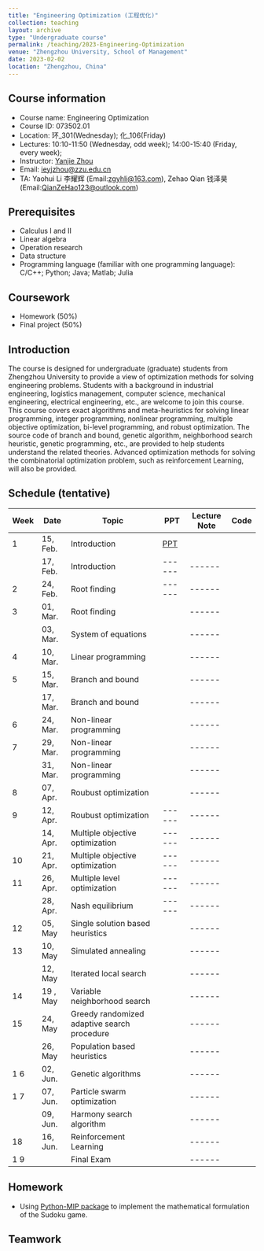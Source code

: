 ```yaml
---
title: "Engineering Optimization (工程优化)"
collection: teaching
layout: archive
type: "Undergraduate course"
permalink: /teaching/2023-Engineering-Optimization
venue: "Zhengzhou University, School of Management"
date: 2023-02-02
location: "Zhengzhou, China"
---
```


## Course information
- Course name: Engineering Optimization
- Course ID: 073502.01
- Location: 环\_301(Wednesday); 化\_106(Friday)
- Lectures:  10:10-11:50 (Wednesday, odd week); 14:00-15:40 (Friday, every week);
- Instructor: [Yanjie Zhou](https://ieyjzhou.github.io/) 
- Email: [ieyjzhou@zzu.edu.cn](ieyjzhou@zzu.edu.cn)
- TA: Yaohui Li 李耀辉 (Email:[zgyhli@163.com](zgyhli@163.com)), Zehao Qian 钱泽昊  (Email:[QianZeHao123@outlook.com]( QianZeHao123@outlook.com))

## Prerequisites
- Calculus I and II
- Linear algebra
- Operation research
- Data structure
- Programming language (familiar with one programming language): C/C++; Python; Java; Matlab; Julia

## Coursework
- Homework (50%)
- Final project (50%)

## Introduction

The course is designed for undergraduate (graduate) students from Zhengzhou University to provide a view of optimization methods for solving engineering problems. Students with a background in industrial engineering, logistics management, computer science, mechanical engineering, electrical engineering, etc., are welcome to join this course. This course covers exact algorithms and meta-heuristics for solving linear programming, integer programming, nonlinear programming, multiple objective optimization, bi-level programming, and robust optimization. The source code of branch and bound, genetic algorithm, neighborhood search heuristic, genetic programming, etc., are provided to help students understand the related theories. Advanced optimization methods for solving the combinatorial optimization problem, such as reinforcement Learning, will also be provided.



    
## Schedule (tentative)

|Week| Date | Topic| PPT 	 | Lecture Note |Code| 
| ------ | ------ |-----| ------ | ------ | ------ |
| 1 |  15, Feb. | Introduction| [PPT]()|   |  |
|   |  17, Feb. | Introduction| ------ | ------ |  |
| 2 |  24, Feb. |  Root finding| ------ | ------ |  |
| 3|   01, Mar.| Root finding| | ------ |  |
|   |  03, Mar. | System of equations || ------ |  |
| 4 |  10, Mar.|   Linear programming |  | ------ |  |
| 5|  15, Mar.|  Branch and bound|  | ------ |  |
|   | 17,  Mar. | Branch and bound|  | ------ |  |
| 6|   24, Mar.|  Non-linear programming | | ------ |  |
| 7|  29, Mar.| Non-linear programming |  | ------ |  |
|   | 31, Mar. |  Non-linear programming | | ------ |  |
| 8 | 07, Apr.  |  Roubust optimization|  | ------ |  |
| 9|  12, Apr. |  Roubust optimization| ------ | ------ |  |
|   | 14, Apr.  |  Multiple objective optimization| ------ | ------ |  |
| 10 |21, Apr. |  Multiple objective optimization| ------ | ------ |  |
| 11| 26, Apr. |  Multiple level optimization | ------ | ------ |  |
|   | 28, Apr.|  Nash equilibrium| ------ | ------ |  |
| 12 | 05, May  |   Single solution based heuristics|  | ------ |  |
| 13|  10, May |  Simulated annealing| | ------ |  |
|   |  12, May  |   Iterated local search| | ------ |  |
| 14 | 19 , May |    Variable neighborhood search | | ------ |  |
| 15|  24, May |    Greedy randomized adaptive search procedure | | ------ |  |
|   |  26, May  |    Population based heuristics | | ------ |  |
|1 6|  02, Jun. |    Genetic algorithms| | ------ |  |
|1 7|  07, Jun.|    Particle swarm optimization|  | ------ |  |
|   |  09, Jun.  |    Harmony search algorithm | | ------ |  |
| 18 |  16, Jun. |    Reinforcement Learning | | ------ |  |
|1 9|   |Final  Exam| | ------ |  |

## Homework

- Using [Python-MIP package](https://www.python-mip.com/) to implement the mathematical formulation of the Sudoku game.

## Teamwork

